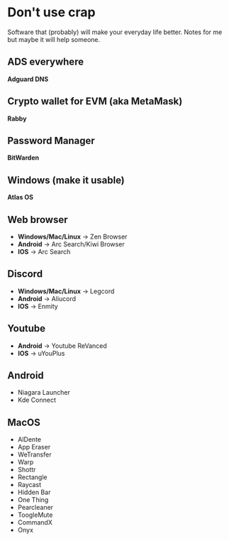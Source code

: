 # Don't use crap
Software that (probably) will make your everyday life better.
Notes for me but maybe it will help someone.

## ADS everywhere
**Adguard DNS**

## Crypto wallet for EVM (aka MetaMask)
**Rabby**

## Password Manager
**BitWarden**

## Windows (make it usable)
**Atlas OS**

## Web browser
- **Windows/Mac/Linux** -> Zen Browser
- **Android** -> Arc Search/Kiwi Browser
- **IOS** -> Arc Search

## Discord
- **Windows/Mac/Linux** -> Legcord
- **Android** -> Aliucord
- **IOS** -> Enmity

## Youtube
- **Android** -> Youtube ReVanced
- **IOS** -> uYouPlus

## Android
- Niagara Launcher
- Kde Connect

## MacOS
- AlDente
- App Eraser
- WeTransfer
- Warp
- Shottr
- Rectangle
- Raycast
- Hidden Bar
- One Thing
- Pearcleaner
- ToogleMute
- CommandX
- Onyx
